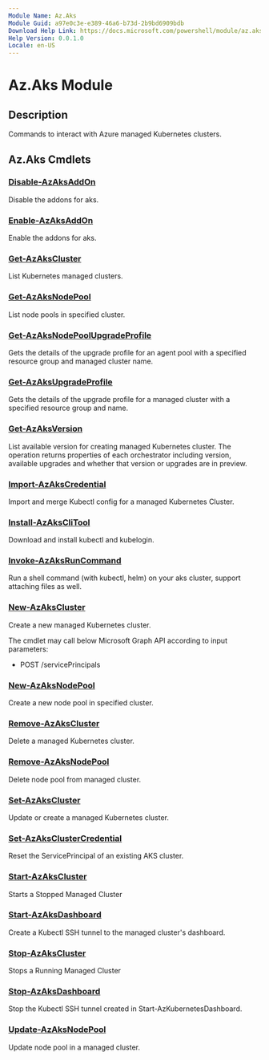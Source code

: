 ```yaml
---
Module Name: Az.Aks
Module Guid: a97e0c3e-e389-46a6-b73d-2b9bd6909bdb
Download Help Link: https://docs.microsoft.com/powershell/module/az.aks
Help Version: 0.0.1.0
Locale: en-US
---
```


# Az.Aks Module
## Description
Commands to interact with Azure managed Kubernetes clusters.

## Az.Aks Cmdlets
### [Disable-AzAksAddOn](Disable-AzAksAddOn.md)
Disable the addons for aks.

### [Enable-AzAksAddOn](Enable-AzAksAddOn.md)
Enable the addons for aks.

### [Get-AzAksCluster](Get-AzAksCluster.md)
List Kubernetes managed clusters.

### [Get-AzAksNodePool](Get-AzAksNodePool.md)
List node pools in specified cluster.

### [Get-AzAksNodePoolUpgradeProfile](Get-AzAksNodePoolUpgradeProfile.md)
Gets the details of the upgrade profile for an agent pool with a specified resource group and managed cluster name.

### [Get-AzAksUpgradeProfile](Get-AzAksUpgradeProfile.md)
Gets the details of the upgrade profile for a managed cluster with a specified resource group and name.

### [Get-AzAksVersion](Get-AzAksVersion.md)
List available version for creating managed Kubernetes cluster.
The operation returns properties of each orchestrator including version, available upgrades and whether that version or upgrades are in preview.

### [Import-AzAksCredential](Import-AzAksCredential.md)
Import and merge Kubectl config for a managed Kubernetes Cluster.

### [Install-AzAksCliTool](Install-AzAksCliTool.md)
Download and install kubectl and kubelogin.

### [Invoke-AzAksRunCommand](Invoke-AzAksRunCommand.md)
Run a shell command (with kubectl, helm) on your aks cluster, support attaching files as well.

### [New-AzAksCluster](New-AzAksCluster.md)
Create a new managed Kubernetes cluster.

The cmdlet may call below Microsoft Graph API according to input parameters:

- POST /servicePrincipals

### [New-AzAksNodePool](New-AzAksNodePool.md)
Create a new node pool in specified cluster.

### [Remove-AzAksCluster](Remove-AzAksCluster.md)
Delete a managed Kubernetes cluster.

### [Remove-AzAksNodePool](Remove-AzAksNodePool.md)
Delete node pool from managed cluster.

### [Set-AzAksCluster](Set-AzAksCluster.md)
Update or create a managed Kubernetes cluster.

### [Set-AzAksClusterCredential](Set-AzAksClusterCredential.md)
Reset the ServicePrincipal of an existing AKS cluster.

### [Start-AzAksCluster](Start-AzAksCluster.md)
Starts a Stopped Managed Cluster

### [Start-AzAksDashboard](Start-AzAksDashboard.md)
Create a Kubectl SSH tunnel to the managed cluster's dashboard.

### [Stop-AzAksCluster](Stop-AzAksCluster.md)
Stops a Running Managed Cluster

### [Stop-AzAksDashboard](Stop-AzAksDashboard.md)
Stop the Kubectl SSH tunnel created in Start-AzKubernetesDashboard.

### [Update-AzAksNodePool](Update-AzAksNodePool.md)
Update node pool in a managed cluster.


